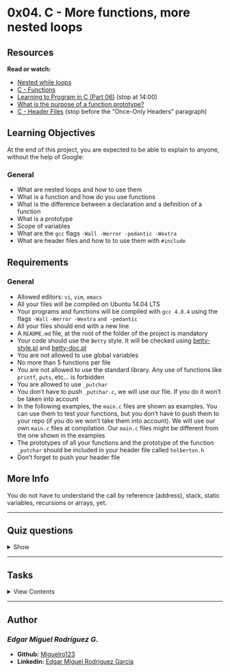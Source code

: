 # 0x04. C - More functions, more nested loops

## Resources

**Read or watch:**

- [Nested while loops](https://www.youtube.com/watch?v=Z3iGeQ1gIss)
- [C - Functions](https://www.tutorialspoint.com/cprogramming/c_functions.htm)
- [Learning to Program in C (Part 06)](https://www.youtube.com/watch?v=qMlnFwYdqIw) (stop at 14:00)
- [What is the purpose of a function prototype?](https://www.geeksforgeeks.org/what-is-the-purpose-of-a-function-prototype/)
- [C - Header Files](https://www.tutorialspoint.com/cprogramming/c_header_files.htm) (stop before the “Once-Only Headers” paragraph)

## Learning Objectives

At the end of this project, you are expected to be able to explain to anyone, without the help of Google:

### General

- What are nested loops and how to use them
- What is a function and how do you use functions
- What is the difference between a declaration and a definition of a function
- What is a prototype
- Scope of variables
- What are the `gcc` flags `-Wall -Werror -pedantic -Wextra`
- What are header files and how to to use them with `#include`

## Requirements

### General

- Allowed editors: `vi`, `vim`, `emacs`
- All your files will be compiled on Ubuntu 14.04 LTS
- Your programs and functions will be compiled with `gcc 4.8.4` using the flags `-Wall` `-Werror -Wextra` `and -pedantic`
- All your files should end with a new line
- A `README.md` file, at the root of the folder of the project is mandatory
- Your code should use the `Betty` style. It will be checked using [betty-style.pl](https://github.com/holbertonschool/Betty/blob/master/betty-style.pl) and [betty-doc.pl](https://github.com/holbertonschool/Betty/blob/master/betty-doc.pl)
- You are not allowed to use global variables
- No more than 5 functions per file
- You are not allowed to use the standard library. Any use of functions like `printf`, `puts`, etc… is forbidden
- You are allowed to use `_putchar`
- You don’t have to push `_putchar.c`, we will use our file. If you do it won’t be taken into account
- In the following examples, the `main.c` files are shown as examples. You can use them to test your functions, but you don’t have to push them to your repo (if you do we won’t take them into account). We will use our own `main.c` files at compilation. Our `main.c` files might be different from the one shown in the examples
- The prototypes of all your functions and the prototype of the function `_putchar` should be included in your header file called `holberton.h`
- Don’t forget to push your header file

## More Info

You do not have to understand the call by reference (address), stack, static variables, recursions or arrays, yet.

---

## Quiz questions

<details>
<summary>Show</summary>
  
### Question #0

What is the output of the following piece of code?
```
int i;

for (i = 48; i < 58; i++)
{
    printf("%c", i);
}
```
- [ ] 48495051525354555657
- [x] 0123456789
- [ ] Holberton

### Question #1

What is the output of the following piece of code?
```
int i;

i = 0;
while (i < 10)
{
    printf("%d", i % 2);
    i++;
}
```
- [x] 0101010101
- [ ] 0123456789
- [ ] 1010101010

### Question #2

What is the output of the following piece of code?
```
int i;

for (i = 0; i < 10; i++)
{
    printf("%d", i * 2);
}
```
- [ ] 0123456789
- [ ] 2468101214161820
- [x] 024681012141618

### Question #3

What is the output of the following piece of code?
```
int i;

i = 0;
while (i < 10)
{
    i++;
    printf("%d", i / 2);
}
```
- [ ] 0011223344
- [ ] 0123456789
- [x] 0112233445

### Question #4

What is the output of the following piece of code?
```
int i;

i = -9;
while (i < 0)
{
    printf("%d", -i);
    i++;
}
```
- [ ] 9876543210
- [x] 987654321
- [ ] -9-8-7-6-5-4-3-2-10
- [ ] -9-8-7-6-5-4-3-2-1

### Question #5

What is the output of the following piece of code?
```
int i;

i = 9;
while (i--)
{
    printf("%d", i);
}
```

- [ ] 87654321
- [x] 876543210
- [ ] 9876543210
- [ ] 987654321

### Question #6

What is the output of the following piece of code?
```
int i;

i = 9;
while (--i)
{
    printf("%d", i);
}
```
- [x] 87654321
- [ ] 9876543210
- [ ] 876543210
- [ ] 987654321

### Question #7

What is the return value of the following function?
```
int some_function(void)
{
    printf("%d", 12);
    return (98);
}
```
- [ ] 12
- [x] 98
- [ ] 402

### Question #8

What is the return value of the following function?
```
int some_function(void)
{
    int i;

    for (i = 0; i < 10; i++)
    {
        printf("%d", i);
    }
    return(i);
}
```
- [ ] 0
- [ ] 9
- [x] 10
- [ ] 0123456789

</details>

---

## Tasks

<details>
<summary>View Contents</summary>

### [0. isupper](./0-isupper.c)

Write a function that checks for uppercase character.

- Prototype: `int _isupper(int c);`
- Returns `1` if `c` is uppercase
- Returns `0` otherwise

FYI: The standard library provides a similar function: `isupper`. Run `man isupper` to learn more.
```
julien@ubuntu:~/0x04$ cat 0-main.c
#include "holberton.h"
#include <stdio.h>

/**
 * main - check the code for Holberton School students.
 *
 * Return: Always 0.
 */
int main(void)
{
    char c;

    c = 'A';
    printf("%c: %d\n", c, _isupper(c));
    c = 'a';
    printf("%c: %d\n", c, _isupper(c));
    return (0);
}
julien@ubuntu:~/0x04$ gcc -Wall -pedantic -Werror -Wextra 0-main.c 0-isupper.c -o 0-isuper
julien@ubuntu:~/0x04$ ./0-isuper 
A: 1
a: 0
julien@ubuntu:~/0x04$ 
```

**Repo:**

* GitHub repository: `holbertonschool-low_level_programming`
* Directory: `0x04-more_functions_nested_loops`
* File: `0-isupper.c`

### [1. isdigit](./1-isdigit.c)

Write a function that checks for a digit (`0` through `9`).

- Prototype: `int _isdigit(int c);`
- Returns `1` if `c` is a digit
- Returns `0` otherwise

FYI: The standard library provides a similar function: isdigit. Run man isdigit to learn more.
```
julien@ubuntu:~/0x04$ cat 1-main.c 
#include "holberton.h"
#include <stdio.h>

/**
 * main - check the code for Holberton School students.
 *
 * Return: Always 0.
 */
int main(void)
{
    char c;

    c = '0';
    printf("%c: %d\n", c, _isdigit(c));
    c = 'a';
    printf("%c: %d\n", c, _isdigit(c));
    return (0);
}
julien@ubuntu:~/0x04$ gcc -Wall -pedantic -Werror -Wextra 1-main.c 1-isdigit.c -o 1-isdigit
julien@ubuntu:~/0x04$ ./1-isdigit 
0: 1
a: 0
julien@ubuntu:~/0x04$ 
```

**Repo:**

* GitHub repository: `holbertonschool-low_level_programming`
* Directory: `0x04-more_functions_nested_loops`
* File: `1-isdigit.c`

### [2. Collaboration is multiplication](./2-mul.c)

Write a function that multiplies two integers.

- Prototype: `int mul(int a, int b);`
```
julien@ubuntu:~/0x04$ cat 2-main.c
#include "holberton.h"
#include <stdio.h>

/**
 * main - check the code for Holberton School students.
 *
 * Return: Always 0.
 */
int main(void)
{
    printf("%d\n", mul(98, 1024));
    printf("%d\n", mul(-402, 4096));
    return (0);
}
julien@ubuntu:~/0x04$ gcc -Wall -pedantic -Werror -Wextra 2-main.c 2-mul.c -o 2-mul
julien@ubuntu:~/0x04$ ./2-mul 
100352
-1646592
julien@ubuntu:~/0x04$ 
```

**Repo:**

* GitHub repository: `holbertonschool-low_level_programming`
* Directory: `0x04-more_functions_nested_loops`
* File: `2-mul.c`

### [3. The numbers speak for themselves](./3-print_numbers.c)

Write a function that prints the numbers, from `0` to `9`, followed by a new line.

- Prototype: `void print_numbers(void);`
- You can only use `_putchar` twice in your code
```
julien@ubuntu:~/0x04$ cat 3-main.c 
#include "holberton.h"

/**
 * main - check the code for Holberton School students.
 *
 * Return: Always 0.
 */
int main(void)
{
    print_numbers();
    return (0);
}
julien@ubuntu:~/0x04$ gcc -Wall -pedantic -Werror -Wextra _putchar.c 3-main.c 3-print_numbers.c -o 3-print_numbers
julien@ubuntu:~/0x04$ ./3-print_numbers | cat -e
0123456789$
julien@ubuntu:~/0x04$ 
```

**Repo:**

* GitHub repository: `holbertonschool-low_level_programming`
* Directory: `0x04-more_functions_nested_loops`
* File: `3-print_numbers.c`

### [4. I believe in numbers and signs](./4-print_most_numbers.c)

Write a function that prints the numbers, from `0` to `9`, followed by a new line.

- Prototype: `void print_most_numbers(void);`
- Do not print `2` and `4`
- You can only use `_putchar` twice in your code
```
julien@ubuntu:~/0x04$ cat 4-main.c
#include "holberton.h"

/**
 * main - check the code for Holberton School students.
 *
 * Return: Always 0.
 */
int main(void)
{
    print_most_numbers();
    return (0);
}
julien@ubuntu:~/0x04$ gcc -Wall -pedantic -Werror -Wextra _putchar.c 4-main.c 4-print_most_numbers.c -o 4-print_most_numbers
julien@ubuntu:~/0x04$ ./4-print_most_numbers 
01356789
julien@ubuntu:~/0x04$ 
```

**Repo:**

* GitHub repository: `holbertonschool-low_level_programming`
* Directory: `0x04-more_functions_nested_loops`
* File: `4-print_most_numbers.c`

### [5. Numbers constitute the only universal language](./5-more_numbers.c)

Write a function that prints 10 times the numbers, from `0` to `14`, followed by a new line.

- Prototype: `void more_numbers(void);`
- You can only use `_putchar` three times in your code
```
julien@ubuntu:~/0x04$ cat 5-main.c
#include "holberton.h"

/**
 * main - check the code for Holberton School students.
 *
 * Return: Always 0.
 */
int main(void)
{
    more_numbers();
    return (0);
}
julien@ubuntu:~/0x04$ gcc -Wall -pedantic -Werror -Wextra _putchar.c 5-main.c 5-more_numbers.c -o 5-more_numbers
julien@ubuntu:~/0x04$ ./5-more_numbers 
01234567891011121314
01234567891011121314
01234567891011121314
01234567891011121314
01234567891011121314
01234567891011121314
01234567891011121314
01234567891011121314
01234567891011121314
01234567891011121314
julien@ubuntu:~/0x04
```

**Repo:**

* GitHub repository: `holbertonschool-low_level_programming`
* Directory: `0x04-more_functions_nested_loops`
* File: `5-more_numbers.c`

### [6. The shortest distance between two points is a straight line](./6-print_line.c)

Write a function that draws a straight line in the terminal.

- Prototype: `void print_line(int n);`
- You can only use `_putchar` function to print
- Where `n` is the number of times the character `_` should be printed
- The line should end with a `\n`
- If `n` is `0` or less, the function should only print `\n`
```
julien@ubuntu:~/0x04$ cat 6-main.c
#include "holberton.h"

/**
 * main - check the code for Holberton School students.
 *
 * Return: Always 0.
 */
int main(void)
{
    print_line(0);
    print_line(2);
    print_line(10);
    print_line(-4);
    return (0);
}
julien@ubuntu:~/0x04$ gcc -Wall -pedantic -Werror -Wextra _putchar.c 6-main.c 6-print_line.c -o 6-lines
julien@ubuntu:~/0x04$ ./6-lines | cat -e
$
__$
__________$
$
julien@ubuntu:~/0x04$ 
```

**Repo:**

* GitHub repository: `holbertonschool-low_level_programming`
* Directory: `0x04-more_functions_nested_loops`
* File: `6-print_line.c`

### [7. I feel like I am diagonally parked in a parallel universe](./7-print_diagonal.c)

Write a function that draws a diagonal line on the terminal.

- Prototype: `void print_diagonal(int n);`
- You can only use `_putchar` function to print
- Where `n` is the number of times the character `\` should be printed
- The diagonal should end with a `\n`
- If `n` is `0` or less, the function should only print a `\n`
```
julien@ubuntu:~/0x04$ cat 7-main.c
#include "holberton.h"

/**
 * main - check the code for Holberton School students.
 *
 * Return: Always 0.
 */
int main(void)
{
    print_diagonal(0);
    print_diagonal(2);
    print_diagonal(10);
    print_diagonal(-4);
    return (0);
}
julien@ubuntu:~/0x04$ gcc -Wall -pedantic -Werror -Wextra _putchar.c 7-main.c 7-print_diagonal.c -o 7-diagonals
julien@ubuntu:~/0x04$ ./7-diagonals | cat -e
$
\$
 \$
\$
 \$
  \$
   \$
    \$
     \$
      \$
       \$
        \$
         \$
$
julien@ubuntu:~/0x04$ 
```

**Repo:**

* GitHub repository: `holbertonschool-low_level_programming`
* Directory: `0x04-more_functions_nested_loops`
* File: `7-print_diagonal.c`

### [8. You are so much sunshine in every square inch](./8-print_square.c)

Write a function that prints a square, followed by a new line.

- Prototype: `void print_square(int size);`
- You can only use `_putchar` function to print
- Where `size` is the size of the square
- If `size` is `0` or less, the function should print only a new line
- Use the character `#` to print the square
```
julien@ubuntu:~/0x04$ cat 8-main.c 
#include "holberton.h"

/**
 * main - check the code for Holberton School students.
 *
 * Return: Always 0.
 */
int main(void)
{
    print_square(2);
    print_square(10);
    print_square(0);
    return (0);
}

julien@ubuntu:~/0x04$ gcc -Wall -pedantic -Werror -Wextra _putchar.c 8-main.c 8-print_square.c -o 8-squares
julien@ubuntu:~/0x04$ ./8-squares 
##
##
##########
##########
##########
##########
##########
##########
##########
##########
##########
##########

julien@ubuntu:~/0x04$ 
```

**Repo:**

* GitHub repository: `holbertonschool-low_level_programming`
* Directory: `0x04-more_functions_nested_loops`
* File: `8-print_square.c`

### [9. Fizz-Buzz](./9-fizz_buzz.c)

The “Fizz-Buzz test” is an interview question designed to help filter out the 99.5% of programming job candidates who can’t seem to program their way out of a wet paper bag.

Write a program that prints the numbers from `1` to `100`, followed by a new line. But for multiples of three print `Fizz` instead of the number and for the multiples of five print `Buzz`. For numbers which are multiples of both three and five print `FizzBuzz`.

- Each number or word should be separated by a space
- You are allowed to use the standard library
```
julien@ubuntu:~/0x04$ gcc -Wall -pedantic -Werror -Wextra 9-fizz_buzz.c -o 9-fizz_buzz
julien@ubuntu:~/0x04$ ./9-fizz_buzz 
1 2 Fizz 4 Buzz Fizz 7 8 Fizz Buzz 11 Fizz 13 14 FizzBuzz 16 17 Fizz 19 Buzz Fizz 22 23 Fizz Buzz 26 Fizz 28 29 FizzBuzz 31 32 Fizz 34 Buzz Fizz 37 38 Fizz Buzz 41 Fizz 43 44 FizzBuzz 46 47 Fizz 49 Buzz Fizz 52 53 Fizz Buzz 56 Fizz 58 59 FizzBuzz 61 62 Fizz 64 Buzz Fizz 67 68 Fizz Buzz 71 Fizz 73 74 FizzBuzz 76 77 Fizz 79 Buzz Fizz 82 83 Fizz Buzz 86 Fizz 88 89 FizzBuzz 91 92 Fizz 94 Buzz Fizz 97 98 Fizz Buzz
julien@ubuntu:~/0x04$ 
```

**Repo:**

* GitHub repository: `holbertonschool-low_level_programming`
* Directory: `0x04-more_functions_nested_loops`
* File: `9-fizz_buzz.c`

### [10. Triangles](./10-print_triangle.c)

Write a function that prints a triangle, followed by a new line.

- Prototype: `void print_triangle(int size);`
- You can only use `_putchar` function to print
- Where `size` is the size of the triangle
- If `size` is `0` or less, the function should print only a new line
- Use the character `#` to print the triangle
```
julien@ubuntu:~/0x04$ cat 10-main.c 
#include "holberton.h"

/**
 * main - check the code for Holberton School students.
 *
 * Return: Always 0.
 */
int main(void)
{
    print_triangle(2);
    print_triangle(10);
    print_triangle(1);
    print_triangle(0);
    return (0);
}
julien@ubuntu:~/0x04$ gcc -Wall -pedantic -Werror -Wextra _putchar.c 10-main.c 10-print_triangle.c -o 10-triangles
julien@ubuntu:~/0x04$ ./10-triangles 
 #
##
         #
        ##
       ###
      ####
     #####
    ######
   #######
  ########
 #########
##########
#

julien@ubuntu:~/0x04$ ./10-triangles | tr ' ' . | cat -e
.#$
##$
.........#$
........##$
.......###$
......####$
.....#####$
....######$
...#######$
..########$
.#########$
##########$
#$
$
julien@ubuntu:~/0x04$
```

**Repo:**

* GitHub repository: `holbertonschool-low_level_programming`
* Directory: `0x04-more_functions_nested_loops`
* File: `10-print_triangle.c`

### 11. The problem of distinguishing prime numbers from composite numbers and of resolving the latter into their prime factors is known to be one of the most important and useful in arithmetic #advanced

The prime factors of `1231952` are `2`, `2`, `2`, `2`, `37` and `2081`.

Write a program that finds and prints the largest prime factor of the number `612852475143`, followed by a new line.

- You are allowed to use the standard library
- Your program will be compiled with this command: `gcc -Wall -pedantic -Werror -Wextra 100-prime_factor.c -o 100-prime_factor -lm`

**Repo:**

* GitHub repository: `holbertonschool-low_level_programming`
* Directory: `0x04-more_functions_nested_loops`
* File: `100-prime_factor.c`

### 12. Numbers have life; they're not just symbols on paper #advanced

Write a function that prints an integer.

- Prototype: `void print_number(int n);`
- You can only use `_putchar` function to print
- You are not allowed to use `long`
- You are not allowed to use arrays or pointers
- You are not allowed to hard-code special values
```
julien@ubuntu:~/0x04$ cat 101-main.c
#include "holberton.h"

/**
 * main - check the code for Holberton School students.
 *
 * Return: Always 0.
 */
int main(void)
{
    print_number(98);
    _putchar('\n');
    print_number(402);
    _putchar('\n');
    print_number(1024);
    _putchar('\n');
    print_number(0);
    _putchar('\n');
    print_number(-98);
    _putchar('\n');
    return (0);
}
julien@ubuntu:~/0x04$ gcc -Wall -pedantic -Werror -Wextra _putchar.c 101-main.c 101-print_number.c -o 101-print_numbers
julien@ubuntu:~/0x04$ ./101-print_numbers 
98
402
1024
0
-98
julien@ubuntu:~/0x04$ 
```

**Repo:**

* GitHub repository: `holbertonschool-low_level_programming`
* Directory: `0x04-more_functions_nested_loops`
* File: `101-print_number.c`

</details>

---

## Author
### _Edgar Miguel Rodríguez G._

- **Github:** [Miguelro123](https://github.com/Miguelro123) 
- **Linkedin:** [Edgar Miguel Rodriguez Garcia](https://www.linkedin.com/in/edgar-miguel-rodriguez-garcia-20a5281a2/)
